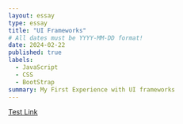 ```yaml
---
layout: essay
type: essay
title: "UI Frameworks"
# All dates must be YYYY-MM-DD format!
date: 2024-02-22
published: true
labels:
  - JavaScript
  - CSS
  - BootStrap
summary: My First Experience with UI frameworks
---
```


<a href="https://en.wikipedia.org/wiki/Tim_Berners-Lee">Test Link</a>
